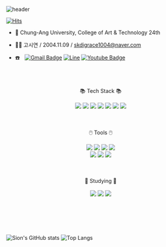 ![header](https://capsule-render.vercel.app/api?type=waving&color=0:feb0ab,100:f5eded&height=250&section=header&text=Sion's%20Github&animation=fadeIn&fontColor=ffffff&fontSize=80&fontAlign=50&fontAlignY=42)

  [![Hits](https://hits.seeyoufarm.com/api/count/incr/badge.svg?url=https%3A%2F%2Fgithub.com%2Fskdigrace04&count_bg=%23000000&title_bg=%23FFAEB3&icon=github.svg&icon_color=%23FFFFFF&title=+TODAY+%2F+TOTAL&edge_flat=true)](https://hits.seeyoufarm.com)

- 🏫 Chung-Ang University, College of Art & Technology 24th
- 💁‍♀️ 고시연 / 2004.11.09 / skdigrace1004@naver.com
  
- ☎️ㅤ[![Gmail Badge](https://img.shields.io/badge/Gmail-d14836?style=flat-square&logo=Gmail&logoColor=white&link=mailto:skdigrace1004@gmail.com)](mailto:skdigrace1004@gmail.com)
    [![Line](https://img.shields.io/badge/Line-00C300?style=flat-style&logo=line&logoColor=white&link=https://line.me/ti/p/EKirDgp30A)](https://line.me/ti/p/EKirDgp30A)
    [![Youtube Badge](https://img.shields.io/badge/Youtube-ff0000?style=flat-square&logo=youtube&link=https://www.youtube.com/@%EC%97%B0-c8l)](https://www.youtube.com/@%EC%97%B0-c8l)

<div align = center>
  <br>
  <br>
  <br>
  📚‎ Tech Stack 📚
  <br>
  <br>
  <img src=https://img.shields.io/badge/django-%23092E20.svg?style=flat-square&logo=django&logoColor=white>
  <img src=https://img.shields.io/badge/python-3670A0?style=flat-square&logo=python&logoColor=white>
  <img src=https://img.shields.io/badge/css3-%231572B6.svg?style=flat-square&logo=css3&logoColor=white>
  <img src=https://img.shields.io/badge/html5-%23E34F26.svg?style=flat-square&logo=html5&logoColor=white>
  <img src=https://img.shields.io/badge/c++-%2300599C.svg?style=flat-square&logo=c%2B%2B&logoColor=white>
  <img src=https://img.shields.io/badge/c-%2300599C.svg?style=flat-square&logo=c&logoColor=white>
  <img src=https://img.shields.io/badge/github-181717?style=flat-square&logo=github&logoColor=white>
  <br>
  <br>
  <br>
  <br>
  🖱️ Tools 🖱️
  <br>
  <br>
  <img src=https://img.shields.io/badge/Visual%20Studio-5C2D91.svg?style=flat-square&logo=visual-studio&logoColor=white>
  <img src=https://img.shields.io/badge/Visual%20Studio%20Code-0078d7.svg?style=flat-square&logo=visual-studio-code&logoColor=white>
  <img src=https://img.shields.io/badge/Microsoft_Office-D83B01?style=flat-square&logo=microsoft-office&logoColor=white>
  <img src=https://img.shields.io/badge/pycharm-143?style=flat-square&logo=pycharm&logoColor=white&color=black&labelColor=green>
  <br>
  <img src=https://img.shields.io/badge/Adobe%20illustrator-%23FF9A00.svg?style=flat-square&logo=Adobe%20illustrator&logoColor=white>
  <img src=https://img.shields.io/badge/Adobe%20photoshop-%2331A8FF.svg?style=flat-square&logo=Adobe%20photoshop&logoColor=white>
  <img src=https://img.shields.io/badge/Adobe%20Premiere%20Pro-9999FF.svg?style=flat-square&logo=Adobe%20Premiere%20Pro&logoColor=white>
  <br>
  <br>
  <br>
  <br>
  📖 Studying 📖
  <br>
  <br>
  <img src=https://img.shields.io/badge/c%23-%23239120.svg?style=flat-square&logo=csharp&logoColor=white>
  <img src=https://img.shields.io/badge/javascript-%23323330.svg?style=flat-square&logo=javascript&logoColor=white>
  <img src=https://img.shields.io/badge/java-%23ED8B00.svg?style=flat-square&logo=openjdk&logoColor=white>
  <br>
  <br>
  <br>
  <br>
  <br>
  <br>
</div>

  

  
![Sion's GitHub stats](https://github-readme-stats.vercel.app/api?username=skdigrace04&show_icons=true&bg_color=DEG,ffe9d5,ffcdca&title_color=ff849c&text_color=ffffff&icon_color=ff849c&border_color=ff849c)
![Top Langs](https://github-readme-stats.vercel.app/api/top-langs/?username=skdigrace04&bg_color=DEG,ffe9d5,ffcdca&title_color=ff849c&text_color=ffffff&icon_color=ff849c&border_color=ff849c)
<!--
**skdigrace04/skdigrace04** is a ✨ _special_ ✨ repository because its `README.md` (this file) appears on your GitHub profile.

Here are some ideas to get you started:

- 🔭 I’m currently working on ...
- 🌱 I’m currently learning ...
- 👯 I’m looking to collaborate on ...
- 🤔 I’m looking for help with ...
- 💬 Ask me about ...
- 📫 How to reach me: ...
- 😄 Pronouns: ...
- ⚡ Fun fact: ...
-->
